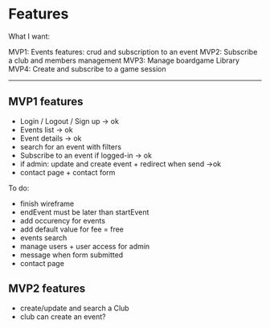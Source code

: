 # Features

What I want:

MVP1: Events features: crud and subscription to an event
MVP2: Subscribe a club and members management
MVP3: Manage boardgame Library
MVP4: Create and subscribe to a game session

----------

## MVP1 features
- Login / Logout / Sign up -> ok
- Events list -> ok
- Event details -> ok
- search for an event with filters
- Subscribe to an event if logged-in -> ok
- if admin: update and create event + redirect when send ->ok
- contact page + contact form

To do:
- finish wireframe 
- endEvent must be later than startEvent
- add occurency for events
- add default value for fee = free
- events search
- manage users + user access for admin
- message when form submitted
- contact page

## MVP2 features

- create/update and search a Club
- club can create an event?